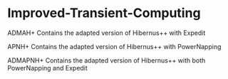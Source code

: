 # Improved-Transient-Computing

ADMAH+ Contains the adapted version of Hibernus++ with Expedit

APNH+ Contains the adapted version of Hibernus++ with PowerNapping

ADMAPNH+ Contains the adapted version of Hibernus++ with both PowerNapping and Expedit
